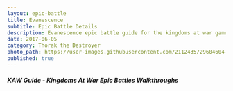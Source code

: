 ```yaml
---
layout: epic-battle
title: Evanescence
subtitle: Epic Battle Details
description: Evanescence epic battle guide for the kingdoms at war game
date: 2017-06-05
category: Thorak the Destroyer
photo_path: https://user-images.githubusercontent.com/2112435/29604604-4702fe88-87a5-11e7-9e7c-ec905d2d4a1d.png
published: true
---
```













##### KAW Guide - Kingdoms At War Epic Battles Walkthroughs
